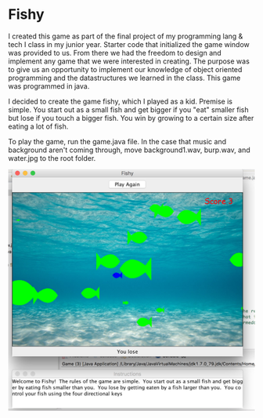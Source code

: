 # Fishy

I created this game as part of the final project of my programming lang & tech I class in my junior year.  Starter code that initialized the game window was provided to us.  From there we had the freedom to design and implement any game that we were interested in creating.  The purpose was to give us an opportunity to implement our knowledge of object oriented programming and the datastructures we learned in the class.  This game was programmed in java.

I decided to create the game fishy, which I played as a kid.  Premise is simple.  You start out as a small fish and get bigger if you "eat" smaller fish but lose if you touch a bigger fish.  You win by growing to a certain size after eating a lot of fish.

To play the game, run the game.java file.  In the case that music and background aren't coming through, move background1.wav, burp.wav, and water.jpg to the root folder.

![](images/fishy.png)
